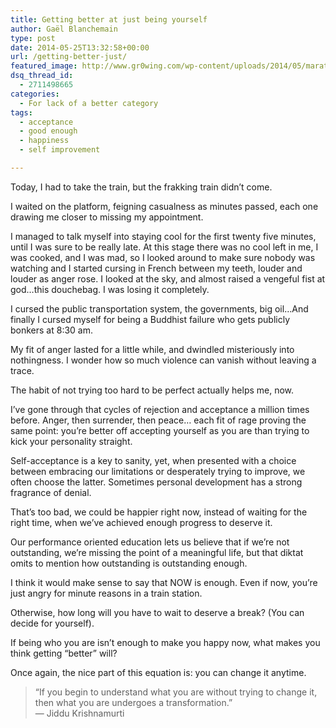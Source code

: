 ```yaml
---
title: Getting better at just being yourself
author: Gaël Blanchemain
type: post
date: 2014-05-25T13:32:58+00:00
url: /getting-better-just/
featured_image: http://www.gr0wing.com/wp-content/uploads/2014/05/marathon-man-1976-06-g.jpg
dsq_thread_id:
  - 2711498665
categories:
  - For lack of a better category
tags:
  - acceptance
  - good enough
  - happiness
  - self improvement

---
```

Today, I had to take the train, but the frakking train didn&#8217;t come.

I waited on the platform, feigning casualness as minutes passed, each one drawing me closer to missing my appointment. 

I managed to talk myself into staying cool for the first twenty five minutes, until I was sure to be really late. At this stage there was no cool left in me, I was cooked, and I was mad, so I looked around to make sure nobody was watching and I started cursing in French between my teeth, louder and louder as anger rose. I looked at the sky, and almost raised a vengeful fist at god&#8230;this douchebag. I was losing it completely.

I cursed the public transportation system, the governments, big oil&#8230;And finally I cursed myself for being a Buddhist failure who gets publicly bonkers at 8:30 am.

My fit of anger lasted for a little while, and dwindled misteriously into nothingness. I wonder how so much violence can vanish without leaving a trace. 

The habit of not trying too hard to be perfect actually helps me, now.

I&#8217;ve gone through that cycles of rejection and acceptance a million times before. Anger, then surrender, then peace&#8230; each fit of rage proving the same point: you&#8217;re better off accepting yourself as you are than trying to kick your personality straight.

Self-acceptance is a key to sanity, yet, when presented with a choice between embracing our limitations or desperately trying to improve, we often choose the latter. Sometimes personal development has a strong fragrance of denial.

That&#8217;s too bad, we could be happier right now, instead of waiting for the right time, when we&#8217;ve achieved enough progress to deserve it.

Our performance oriented education lets us believe that if we&#8217;re not outstanding, we&#8217;re missing the point of a meaningful life, but that diktat omits to mention how outstanding is outstanding enough.

I think it would make sense to say that NOW is enough. Even if now, you&#8217;re just angry for minute reasons in a train station.

Otherwise, how long will you have to wait to deserve a break? (You can decide for yourself).

If being who you are isn’t enough to make you happy now, what makes you think getting “better” will?

Once again, the nice part of this equation is: you can change it anytime.

> “If you begin to understand what you are without trying to change it, then what you are undergoes a transformation.”  
> ― Jiddu Krishnamurti